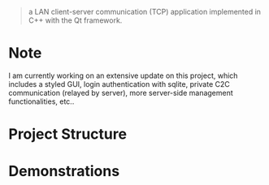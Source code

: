 > a LAN client-server communication (TCP) application implemented in C++ with the Qt framework.

# Note

I am currently working on an extensive update on this project, which includes a styled GUI, login authentication with sqlite, private C2C communication (relayed by server), more server-side management functionalities, etc..

# Project Structure



# Demonstrations

